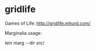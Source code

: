 gridlife
========

Games of Life: http://gridlife.mhurd.com/

Marginalia usage:

lein marg --dir src/
